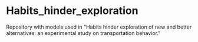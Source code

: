 # Habits_hinder_exploration
Repository with models used in "Habits hinder exploration of new and better alternatives: an experimental study on transportation behavior."

